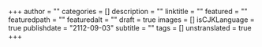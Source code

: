 +++
author = ""
categories = []
description = ""
linktitle = ""
featured = ""
featuredpath = ""
featuredalt = ""
draft = true
images = []
isCJKLanguage = true
publishdate = "2112-09-03"
subtitle = ""
tags = []
unstranslated = true
+++
